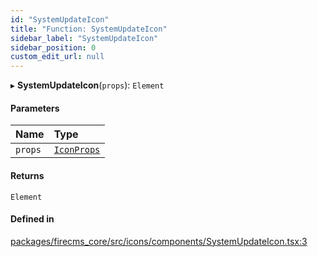 ```yaml
---
id: "SystemUpdateIcon"
title: "Function: SystemUpdateIcon"
sidebar_label: "SystemUpdateIcon"
sidebar_position: 0
custom_edit_url: null
---
```


▸ **SystemUpdateIcon**(`props`): `Element`

#### Parameters

| Name | Type |
| :------ | :------ |
| `props` | [`IconProps`](../types/IconProps.md) |

#### Returns

`Element`

#### Defined in

[packages/firecms_core/src/icons/components/SystemUpdateIcon.tsx:3](https://github.com/FireCMSco/firecms/blob/d45f3739/packages/firecms_core/src/icons/components/SystemUpdateIcon.tsx#L3)

